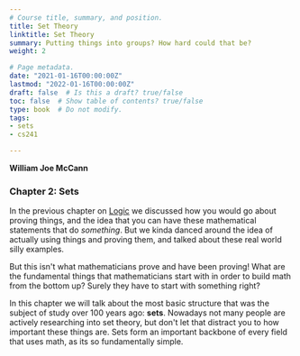 ```yaml
---
# Course title, summary, and position.
title: Set Theory
linktitle: Set Theory
summary: Putting things into groups? How hard could that be?
weight: 2

# Page metadata.
date: "2021-01-16T00:00:00Z"
lastmod: "2022-01-16T00:00:00Z"
draft: false  # Is this a draft? true/false
toc: false  # Show table of contents? true/false
type: book  # Do not modify.
tags: 
- sets
- cs241

---
```


__William Joe McCann__

### Chapter 2: Sets

In the previous chapter on [Logic](/course/introtologic) we discussed how you would go about proving things, and the idea that you can have these mathematical statements that do *something*. But we kinda danced around the idea of actually using things and proving them, and talked about these real world silly examples.

But this isn't what mathematicians prove and have been proving! What are the fundamental things that mathematicians start with in order to build math from the bottom up? Surely they have to start with something right?

In this chapter we will talk about the most basic structure that was the subject of study over $100$ years ago: __sets__. Nowadays not many people are actively researching into set theory, but don't let that distract you to how important these things are. Sets form an important backbone of every field that uses math, as its so fundamentally simple.
